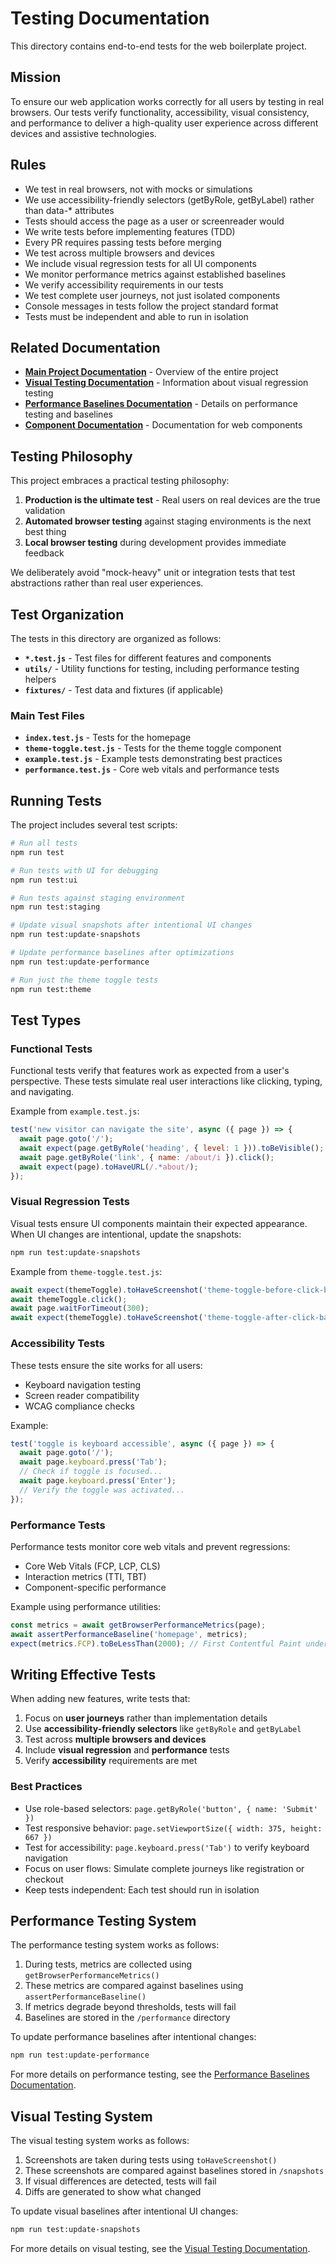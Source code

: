 # Testing Documentation

This directory contains end-to-end tests for the web boilerplate project.

## Mission

To ensure our web application works correctly for all users by testing in real browsers. Our tests verify functionality, accessibility, visual consistency, and performance to deliver a high-quality user experience across different devices and assistive technologies.

## Rules

- We test in real browsers, not with mocks or simulations
- We use accessibility-friendly selectors (getByRole, getByLabel) rather than data-* attributes
- Tests should access the page as a user or screenreader would
- We write tests before implementing features (TDD)
- Every PR requires passing tests before merging
- We test across multiple browsers and devices
- We include visual regression tests for all UI components
- We monitor performance metrics against established baselines
- We verify accessibility requirements in our tests
- We test complete user journeys, not just isolated components
- Console messages in tests follow the project standard format
- Tests must be independent and able to run in isolation

## Related Documentation

- **[Main Project Documentation](../README.md)** - Overview of the entire project
- **[Visual Testing Documentation](../snapshots/README.md)** - Information about visual regression testing
- **[Performance Baselines Documentation](../performance/README.md)** - Details on performance testing and baselines
- **[Component Documentation](../www/components/README.md)** - Documentation for web components

## Testing Philosophy

This project embraces a practical testing philosophy:

1. **Production is the ultimate test** - Real users on real devices are the true validation
2. **Automated browser testing** against staging environments is the next best thing
3. **Local browser testing** during development provides immediate feedback

We deliberately avoid "mock-heavy" unit or integration tests that test abstractions rather than real user experiences.

## Test Organization

The tests in this directory are organized as follows:

- **`*.test.js`** - Test files for different features and components
- **`utils/`** - Utility functions for testing, including performance testing helpers
- **`fixtures/`** - Test data and fixtures (if applicable)

### Main Test Files

- **`index.test.js`** - Tests for the homepage
- **`theme-toggle.test.js`** - Tests for the theme toggle component
- **`example.test.js`** - Example tests demonstrating best practices
- **`performance.test.js`** - Core web vitals and performance tests

## Running Tests

The project includes several test scripts:

```bash
# Run all tests
npm run test

# Run tests with UI for debugging
npm run test:ui

# Run tests against staging environment
npm run test:staging

# Update visual snapshots after intentional UI changes
npm run test:update-snapshots

# Update performance baselines after optimizations
npm run test:update-performance

# Run just the theme toggle tests
npm run test:theme
```

## Test Types

### Functional Tests

Functional tests verify that features work as expected from a user's perspective. These tests simulate real user interactions like clicking, typing, and navigating.

Example from `example.test.js`:

```javascript
test('new visitor can navigate the site', async ({ page }) => {
  await page.goto('/');
  await expect(page.getByRole('heading', { level: 1 })).toBeVisible();
  await page.getByRole('link', { name: /about/i }).click();
  await expect(page).toHaveURL(/.*about/);
});
```

### Visual Regression Tests

Visual tests ensure UI components maintain their expected appearance. When UI changes are intentional, update the snapshots:

```bash
npm run test:update-snapshots
```

Example from `theme-toggle.test.js`:

```javascript
await expect(themeToggle).toHaveScreenshot('theme-toggle-before-click-baseline.png');
await themeToggle.click();
await page.waitForTimeout(300);
await expect(themeToggle).toHaveScreenshot('theme-toggle-after-click-baseline.png');
```

### Accessibility Tests

These tests ensure the site works for all users:

- Keyboard navigation testing
- Screen reader compatibility
- WCAG compliance checks

Example:

```javascript
test('toggle is keyboard accessible', async ({ page }) => {
  await page.goto('/');
  await page.keyboard.press('Tab');
  // Check if toggle is focused...
  await page.keyboard.press('Enter');
  // Verify the toggle was activated...
});
```

### Performance Tests

Performance tests monitor core web vitals and prevent regressions:

- Core Web Vitals (FCP, LCP, CLS)
- Interaction metrics (TTI, TBT)
- Component-specific performance

Example using performance utilities:

```javascript
const metrics = await getBrowserPerformanceMetrics(page);
await assertPerformanceBaseline('homepage', metrics);
expect(metrics.FCP).toBeLessThan(2000); // First Contentful Paint under 2s
```

## Writing Effective Tests

When adding new features, write tests that:

1. Focus on **user journeys** rather than implementation details
2. Use **accessibility-friendly selectors** like `getByRole` and `getByLabel`
3. Test across **multiple browsers and devices**
4. Include **visual regression** and **performance** tests
5. Verify **accessibility** requirements are met

### Best Practices

- Use role-based selectors: `page.getByRole('button', { name: 'Submit' })`
- Test responsive behavior: `page.setViewportSize({ width: 375, height: 667 })`
- Test for accessibility: `page.keyboard.press('Tab')` to verify keyboard navigation
- Focus on user flows: Simulate complete journeys like registration or checkout
- Keep tests independent: Each test should run in isolation

## Performance Testing System

The performance testing system works as follows:

1. During tests, metrics are collected using `getBrowserPerformanceMetrics()`
2. These metrics are compared against baselines using `assertPerformanceBaseline()`
3. If metrics degrade beyond thresholds, tests will fail
4. Baselines are stored in the `/performance` directory

To update performance baselines after intentional changes:

```bash
npm run test:update-performance
```

For more details on performance testing, see the [Performance Baselines Documentation](../performance/README.md).

## Visual Testing System

The visual testing system works as follows:

1. Screenshots are taken during tests using `toHaveScreenshot()`
2. These screenshots are compared against baselines stored in `/snapshots`
3. If visual differences are detected, tests will fail
4. Diffs are generated to show what changed

To update visual baselines after intentional UI changes:

```bash
npm run test:update-snapshots
```

For more details on visual testing, see the [Visual Testing Documentation](../snapshots/README.md).
